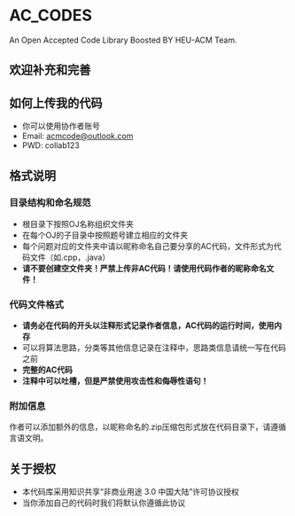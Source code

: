 # AC_CODES
An Open Accepted Code Library Boosted BY HEU-ACM Team. 

## 欢迎补充和完善

如何上传我的代码
-------
- 你可以使用协作者账号
- Email: acmcode@outlook.com
- PWD: collab123

格式说明
-------

### 目录结构和命名规范
- 根目录下按照OJ名称组织文件夹
- 在每个OJ的子目录中按照题号建立相应的文件夹
- 每个问题对应的文件夹中请以昵称命名自己要分享的AC代码，文件形式为代码文件（如.cpp，.java）
- **请不要创建空文件夹！严禁上传非AC代码！请使用代码作者的昵称命名文件！**

### 代码文件格式
- **请务必在代码的开头以注释形式记录作者信息，AC代码的运行时间，使用内存**
- 可以将算法思路，分类等其他信息记录在注释中，思路类信息请统一写在代码之前
- **完整的AC代码**
- **注释中可以吐槽，但是严禁使用攻击性和侮辱性语句！**

### 附加信息
作者可以添加额外的信息，以昵称命名的.zip压缩包形式放在代码目录下，请遵循言语文明。

关于授权
-------
- 本代码库采用知识共享“非商业用途 3.0 中国大陆”许可协议授权
- 当你添加自己的代码时我们将默认你遵循此协议
